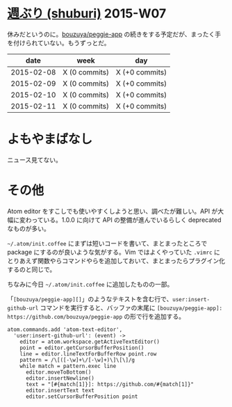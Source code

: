 # [週ぶり (shuburi)][shuburi] 2015-W07

休みだというのに。[bouzuya/peggie-app][] の続きをする予定だが、まったく手を付けられていない。もうずっとだ。

date       | week           | day
-----------|----------------|-----------------
2015-02-08 | X (0 commits)  | X (+0 commits)
2015-02-09 | X (0 commits)  | X (+0 commits)
2015-02-10 | X (0 commits)  | X (+0 commits)
2015-02-11 | X (0 commits)  | X (+0 commits)

# よもやまばなし

ニュース見てない。

# その他

Atom editor をすこしでも使いやすくしようと思い、調べたが難しい。API が大幅に変わっている。1.0.0 に向けて API の整備が進んでいるらしく deprecated なものが多い。

`~/.atom/init.coffee` にまずは短いコードを書いて、まとまったところで package にするのが良いような気がする。Vim ではよくやっていた `.vimrc` にとりあえず関数やらコマンドやらを追加しておいて、まとまったらプラグイン化するのと同じで。

ちなみに今日 `~/.atom/init.coffee` に追加したものの一部。

「`[bouzuya/peggie-app][]`」のようなテキストを含む行で、`user:insert-github-url` コマンドを実行すると、バッファの末尾に `[bouzuya/peggie-app]: https://github.com/bouzuya/peggie-app` の形で行を追加する。

```
atom.commands.add 'atom-text-editor',
  'user:insert-github-url': (event) ->
    editor = atom.workspace.getActiveTextEditor()
    point = editor.getCursorBufferPosition()
    line = editor.lineTextForBufferRow point.row
    pattern = /\[([-\w]+\/[-\w]+)\]\[\]/g
    while match = pattern.exec line
      editor.moveToBottom()
      editor.insertNewline()
      text = "[#{match[1]}]: https://github.com/#{match[1]}"
      editor.insertText text
      editor.setCursorBufferPosition point
```

[shuburi]: http://shuburi.org
[bouzuya/peggie-app]: https://github.com/bouzuya/peggie-app
[bouzuya/hubot-elb]: https://github.com/bouzuya/hubot-elb
[bouzuya/shuburi-report]: https://github.com/bouzuya/shuburi-report

